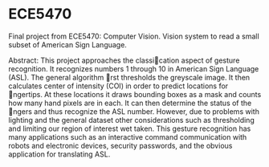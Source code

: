 ECE5470
=======

Final project from ECE5470: Computer Vision. Vision system to read a small subset of American Sign Language.

Abstract:
This project approaches the classication aspect of gesture recognition. It recognizes numbers 1
through 10 in American Sign Language (ASL). The general algorithm rst thresholds the greyscale
image. It then calculates center of intensity (COI) in order to predict locations for ngertips. At
these locations it draws bounding boxes as a mask and counts how many hand pixels are in each.
It can then determine the status of the ngers and thus recognize the ASL number. However, due
to problems with lighting and the general dataset other considerations such as thresholding and
limiting our region of interest wet taken. This gesture recognition has many applications such as an
interactive command communication with robots and electronic devices, security passwords, and
the obvious application for translating ASL.

